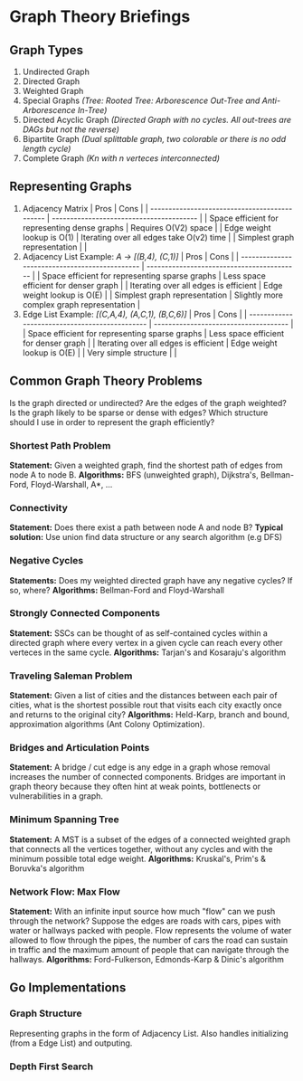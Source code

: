 # Graph Theory Briefings

## Graph Types
1. Undirected Graph
2. Directed Graph
3. Weighted Graph
4. Special Graphs *(Tree: Rooted Tree: Arborescence Out-Tree and Anti-Arborescence In-Tree)*
5. Directed Acyclic Graph *(Directed Graph with no cycles. All out-trees are DAGs but not the reverse)*
6. Bipartite Graph *(Dual splittable graph, two colorable or there is no odd length cycle)*
7. Complete Graph *(Kn with n verteces interconnected)*

## Representing Graphs
1. Adjacency Matrix
   | Pros                                          | Cons                                     |
   | --------------------------------------------- | ---------------------------------------- |
   | Space efficient for representing dense graphs | Requires O(V2) space                     |
   | Edge weight lookup is O(1)                    | Iterating over all edges take O(v2) time |
   | Simplest graph representation                 |                                          |
2. Adjacency List
   Example: *A -> [(B,4), (C,1)]*
   | Pros                                           | Cons                                       |
   | ---------------------------------------------- | ------------------------------------------ |
   | Space efficient for representing sparse graphs | Less space efficient for denser graph      |
   | Iterating over all edges is efficient          | Edge weight lookup is O(E)                 |
   | Simplest graph representation                  | Slightly more complex graph representation |
3. Edge List
   Example: *[(C,A,4), (A,C,1), (B,C,6)]*
   | Pros                                           | Cons                                  |
   | ---------------------------------------------- | ------------------------------------- |
   | Space efficient for representing sparse graphs | Less space efficient for denser graph |
   | Iterating over all edges is efficient          | Edge weight lookup is O(E)            |
   | Very simple structure                          |                                       |

## Common Graph Theory Problems
   Is the graph directed or undirected?
   Are the edges of the graph weighted?
   Is the graph likely to be sparse or dense with edges?
   Which structure should I use in order to represent the graph efficiently?
   ### Shortest Path Problem
   **Statement:** Given a weighted graph, find the shortest path of edges from node A to node B.
   **Algorithms:** BFS (unweighted graph), Dijkstra's, Bellman-Ford, Floyd-Warshall, A*, ...
   ### Connectivity
   **Statement:** Does there exist a path between node A and node B?
   **Typical solution:** Use union find data structure or any search algorithm (e.g DFS)
   ### Negative Cycles
   **Statements:** Does my weighted directed graph have any negative cycles? If so, where?
   **Algorithms:** Bellman-Ford and Floyd-Warshall
   ### Strongly Connected Components
   **Statement:** SSCs can be thought of as self-contained cycles within a directed graph where every vertex in a given cycle can reach every other verteces in the same cycle.
   **Algorithms:** Tarjan's and Kosaraju's algorithm
   ### Traveling Saleman Problem
   **Statement:** Given a list of cities and the distances between each pair of cities, what is the shortest possible rout that visits each city exactly once and returns to the original city?
   **Algorithms:** Held-Karp, branch and bound, approximation algorithms (Ant Colony Optimization).
   ### Bridges and Articulation Points
   **Statement:** A bridge / cut edge is any edge in a graph whose removal increases the number of connected components.
   Bridges are important in graph theory because they often hint at weak points, bottlenects or vulnerabilities in a graph.
   ### Minimum Spanning Tree
   **Statement:** A MST is a subset of the edges of a connected weighted graph that connects all the vertices together, without any cycles and with the minimum possible total edge weight.
   **Algorithms:** Kruskal's, Prim's & Boruvka's algorithm
   ### Network Flow: Max Flow
   **Statement:** With an infinite input source how much "flow" can we push through the network?
   Suppose the edges are roads with cars, pipes with water or hallways packed with people.
   Flow represents the volume of water allowed to flow through the pipes, the number of cars the road can sustain in traffic and the maximum amount of people that can navigate through the hallways.
   **Algorithms:** Ford-Fulkerson, Edmonds-Karp & Dinic's algorithm

## Go Implementations
   ### Graph Structure
   Representing graphs in the form of Adjacency List. Also handles initializing (from a Edge List) and outputing.
   ### Depth First Search
